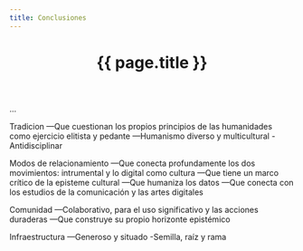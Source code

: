 ```yaml
---
title: Conclusiones
---
```


<a id="conclusiones-chapter"></a>
<header class="chapter-headers">
  <h1>{{ page.title }}</h1>
</header>

...

Tradicion
—Que cuestionan los propios principios de las humanidades como ejercicio elitista y pedante
—Humanismo diverso y multicultural
-Antidisciplinar

Modos de relacionamiento
—Que conecta profundamente los dos movimientos: intrumental y lo digital como cultura
—Que tiene un marco crítico de la episteme cultural
—Que humaniza los datos
—Que conecta con los estudios de la comunicación y las artes digitales

Comunidad
—Colaborativo, para el uso significativo y las acciones duraderas
—Que construye su propio horizonte epistémico

Infraestructura
—Generoso y situado
-Semilla, raíz y rama